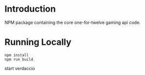 # Introduction

NPM package containing the core one-for-twelve gaming api code. 

# Running Locally 

```script
npm install
npm run build
```

start verdaccio

```script

```